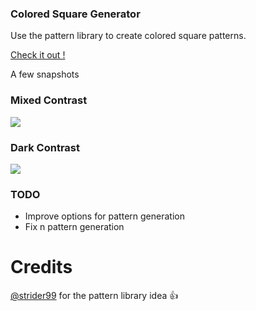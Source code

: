### Colored Square Generator
Use the pattern library to create colored square patterns.

[Check it out !](https://abhisekp.github.io/Color-Pattern-Generator/)

A few snapshots

### Mixed Contrast
![](http://i.imgur.com/Vw5KotO.png)

### Dark Contrast
![](http://i.imgur.com/DvPqvj7.png)

### TODO
- Improve options for pattern generation
- Fix n pattern generation

# Credits
[@strider99](https://github.com/strider99) for the pattern library idea :+1:
